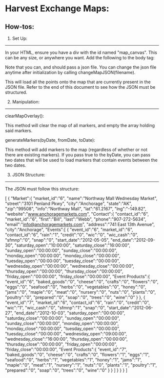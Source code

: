 Harvest Exchange Maps:
======================

How-tos:
--------

1.  Set Up:
-----------

In your HTML, ensure you have a div with the id named "map_canvas".  This can be any size, or anywhere you want.
Add the following to the body tag:

   <body onload="initialize('my-data.json')">

Note that you can, and should pass a json file.  You can change the json file anytime after initialization by calling changeMapJSON(filename).  

This will load all the points onto the map that are currently present in the JSON file.  Refer to the end of this document to see how the JSON must be structured.  

2.  Manipulation: 
----------------- 

   clearMapOverlay():

This method will clear the map of all markers, and empty the array holding said markers.  

   generateMarkers(byDate, fromDate, toDate): 

This method will add markers to the map (regardless of whether or not there are existing markers).  If you pass true to the byDate, you can pass two dates that will be used to load markers that contain events between the two dates.  

3.  JSON Structure:  
-------------------
The JSON must follow this structure:  

   [
      {
         "Market":{
            "market_id":"6",
            "name":"Northway Mall Wednesday Market",
            "street":"3101 Penland Pkwy",
            "city":"Anchorage",
            "state":"AK",
            "zip":"99508",
            "info":"Northway Mall",
            "lat":"61.2167",
            "lng":"-149.82",
            "website":"www.anchoragemarkets.com",
            "Contact":{
               "contact_id":"6",
               "market_id":"6",
               "first":"Bill",
               "last":"Webb",
               "phone":"907-272-5634",
               "email":"info@anchoragemarkets.com",
               "address":"741 East 13th Avenue",
               "city":"Anchorage",
               "Events":[
                  {
                     "event_id":"6",
                     "market_id":"6",
                     "contact_id":"6",
                     "rain":"1",
                     "credit":"0",
                     "wic":"0",
                     "wic_cash":"0",
                     "sfmnp":"0",
                     "snap":"0",
                     "start_date":"2012-05-05",
                     "end_date":"2012-09-30",
                     "saturday_open":"10:00:00",
                     "saturday_close":"16:00:00",
                     "sunday_open":"00:00:00",
                     "sunday_close":"00:00:00",
                     "monday_open":"00:00:00",
                     "monday_close":"00:00:00",
                     "tuesday_open":"00:00:00",
                     "tuesday_close":"00:00:00",
                     "wednesday_open":"00:00:00",
                     "wednesday_close":"00:00:00",
                     "thursday_open":"00:00:00",
                     "thursday_close":"00:00:00",
                     "friday_open":"00:00:00",
                     "friday_close":"00:00:00",
                     "Event Products":{
                        "event_id":"6",
                        "baked_goods":"0",
                        "cheese":"0",
                        "crafts":"0",
                        "flowers":"0",
                        "eggs":"0",
                        "seafood":"0",
                        "herbs":"0",
                        "vegetables":"0",
                        "honey":"0",
                        "jams":"0",
                        "maple":"0",
                        "meat":"0",
                        "nursery":"0",
                        "nuts":"0",
                        "plants":"0",
                        "poultry":"0",
                        "prepared":"0",
                        "soap":"0",
                        "trees":"0",
                        "wine":"0"
                     }
                  },
                  {
                     "event_id":"7",
                     "market_id":"6",
                     "contact_id":"6",
                     "rain":"0",
                     "credit":"0",
                     "wic":"1",
                     "wic_cash":"0",
                     "sfmnp":"1",
                     "snap":"0",
                     "start_date":"2012-06-27",
                     "end_date":"2012-10-03",
                     "saturday_open":"00:00:00",
                     "saturday_close":"00:00:00",
                     "sunday_open":"00:00:00",
                     "sunday_close":"00:00:00",
                     "monday_open":"00:00:00",
                     "monday_close":"00:00:00",
                     "tuesday_open":"00:00:00",
                     "tuesday_close":"00:00:00",
                     "wednesday_open":"09:00:00",
                     "wednesday_close":"16:00:00",
                     "thursday_open":"00:00:00",
                     "thursday_close":"00:00:00",
                     "friday_open":"00:00:00",
                     "friday_close":"00:00:00",
                     "Event Products":{
                        "event_id":"7",
                        "baked_goods":"0",
                        "cheese":"0",
                        "crafts":"0",
                        "flowers":"1",
                        "eggs":"1",
                        "seafood":"0",
                        "herbs":"1",
                        "vegetables":"1",
                        "honey":"1",
                        "jams":"1",
                        "maple":"0",
                        "meat":"1",
                        "nursery":"1",
                        "nuts":"0",
                        "plants":"1",
                        "poultry":"1",
                        "prepared":"0",
                        "soap":"0",
                        "trees":"0",
                        "wine":"0"
                     }
                  }
               ]
            }
         }
      }
   ]